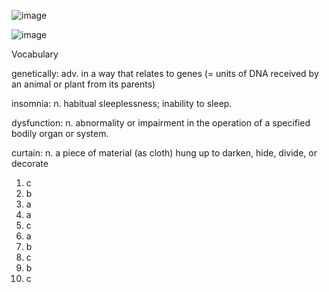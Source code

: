 ![image](https://github.com/jeuneseven/ReadingNotes/assets/8426758/aaca1813-4f98-45e6-b135-e11d5f900659)

![image](https://github.com/jeuneseven/ReadingNotes/assets/8426758/5b23907c-83b7-457c-96c3-ccdd8b43876c)

Vocabulary

genetically: adv. in a way that relates to genes (= units of DNA received by an animal or plant from its parents)

insomnia: n. habitual sleeplessness; inability to sleep.

dysfunction: n. abnormality or impairment in the operation of a specified bodily organ or system.

curtain: n. a piece of material (as cloth) hung up to darken, hide, divide, or decorate

1. c
2. b
3. a
4. a
5. c
6. a
7. b
8. c
9. b
10. c
